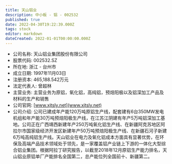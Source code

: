 ```yaml
---
title: 天山铝业
description: 中小板 - 铝 - 002532
published: true
date: 2022-04-30T19:22:39.000Z
tags: stock
editor: markdown
dateCreated: 2022-01-01T00:00:00.000Z
---
```


- 公司名称: 天山铝业集团股份有限公司
- 股票代码: 002532.SZ
- 所在地: 浙江 - 台州市
- 成立日期: 1997年11月03日
- 注册资本: 465,188.542万元
- 法定代表人: 曾超林
- 主营业务: 主营业务为原铝，氧化铝，高纯铝，预焙阳极以及铝深加工产品及材料的生产和销售
- 公司官网: [www.xjtsly.net](www.xjtsly.net)
- 公司介绍: 公司已建成年产能120万吨原铝生产线，配套建有6台350MW发电机组和年产能30万吨预焙阳极生产线，在江苏江阴建有年产5万吨铝深加工基地。公司正在广西靖西新建年产250万吨氧化铝生产线、在新疆阿克苏地区阿拉尔市国家级经济开发区新建年产50万吨预焙阳极生产线、在新疆石河子新建6万吨高纯铝生产线。天山铝业在电力及氧化铝成本方面具有显著优势，在环保及高端产品技术领域处于领先，是一家覆盖铝产业链上下游的一体化大型综合铝业集团。根据阿拉丁研究报告，以截至2018年12月原铝生产能力排名，天山铝业原铝单厂产能排名全国第二，总产能位列全国前十、新疆第二。



